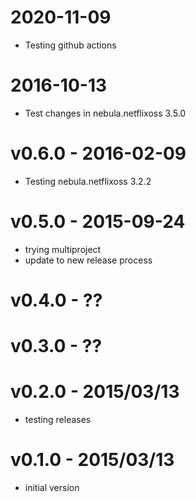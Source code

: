 2020-11-09
==========

* Testing github actions

2016-10-13
==========

* Test changes in nebula.netflixoss 3.5.0

v0.6.0 - 2016-02-09
===================

* Testing nebula.netflixoss 3.2.2

v0.5.0 - 2015-09-24
===================

* trying multiproject
* update to new release process

v0.4.0 - ??
===========

v0.3.0 - ??
===========

v0.2.0 - 2015/03/13
===================

* testing releases

v0.1.0 - 2015/03/13
===================

* initial version
